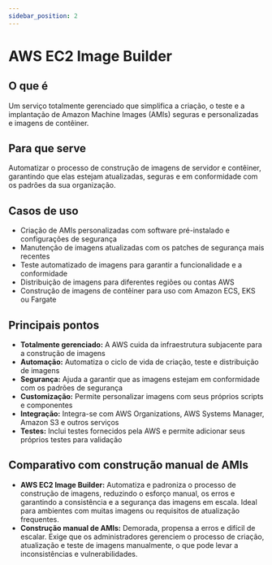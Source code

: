 ```yaml
---
sidebar_position: 2
---
```


# AWS EC2 Image Builder

## O que é
Um serviço totalmente gerenciado que simplifica a criação, o teste e a implantação de Amazon Machine Images (AMIs) seguras e personalizadas e imagens de contêiner.

## Para que serve
Automatizar o processo de construção de imagens de servidor e contêiner, garantindo que elas estejam atualizadas, seguras e em conformidade com os padrões da sua organização.

## Casos de uso
- Criação de AMIs personalizadas com software pré-instalado e configurações de segurança
- Manutenção de imagens atualizadas com os patches de segurança mais recentes
- Teste automatizado de imagens para garantir a funcionalidade e a conformidade
- Distribuição de imagens para diferentes regiões ou contas AWS
- Construção de imagens de contêiner para uso com Amazon ECS, EKS ou Fargate

## Principais pontos
- **Totalmente gerenciado:** A AWS cuida da infraestrutura subjacente para a construção de imagens
- **Automação:** Automatiza o ciclo de vida de criação, teste e distribuição de imagens
- **Segurança:** Ajuda a garantir que as imagens estejam em conformidade com os padrões de segurança
- **Customização:** Permite personalizar imagens com seus próprios scripts e componentes
- **Integração:** Integra-se com AWS Organizations, AWS Systems Manager, Amazon S3 e outros serviços
- **Testes:** Inclui testes fornecidos pela AWS e permite adicionar seus próprios testes para validação

## Comparativo com construção manual de AMIs
- **AWS EC2 Image Builder:** Automatiza e padroniza o processo de construção de imagens, reduzindo o esforço manual, os erros e garantindo a consistência e a segurança das imagens em escala. Ideal para ambientes com muitas imagens ou requisitos de atualização frequentes.
- **Construção manual de AMIs:** Demorada, propensa a erros e difícil de escalar. Exige que os administradores gerenciem o processo de criação, atualização e teste de imagens manualmente, o que pode levar a inconsistências e vulnerabilidades. 